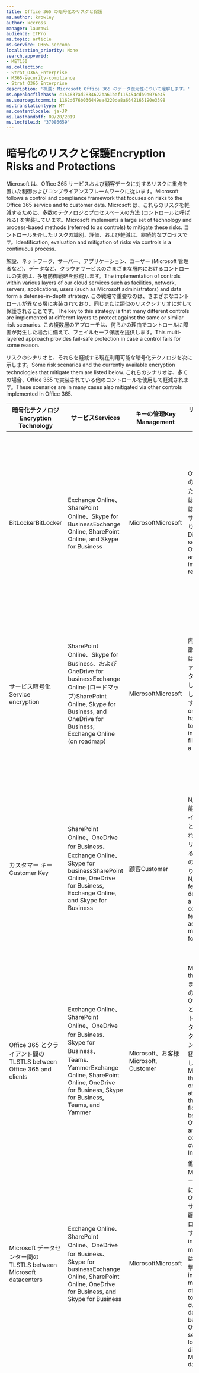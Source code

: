 ```yaml
---
title: Office 365 の暗号化のリスクと保護
ms.author: krowley
author: kccross
manager: laurawi
audience: ITPro
ms.topic: article
ms.service: O365-seccomp
localization_priority: None
search.appverid:
- MET150
ms.collection:
- Strat_O365_Enterprise
- M365-security-compliance
- Strat_O365_Enterprise
description: '概要: Microsoft Office 365 のデータ復元性について理解します。'
ms.openlocfilehash: c154637ad2834622ba61baf115454cdb9a076e45
ms.sourcegitcommit: 1162d676b036449ea4220de8a6642165190e3398
ms.translationtype: MT
ms.contentlocale: ja-JP
ms.lasthandoff: 09/20/2019
ms.locfileid: "37086659"
---
```

# <a name="encryption-risks-and-protections"></a><span data-ttu-id="88bb0-103">暗号化のリスクと保護</span><span class="sxs-lookup"><span data-stu-id="88bb0-103">Encryption Risks and Protections</span></span>

<span data-ttu-id="88bb0-104">Microsoft は、Office 365 サービスおよび顧客データに対するリスクに重点を置いた制御およびコンプライアンスフレームワークに従います。</span><span class="sxs-lookup"><span data-stu-id="88bb0-104">Microsoft follows a control and compliance framework that focuses on risks to the Office 365 service and to customer data.</span></span> <span data-ttu-id="88bb0-105">Microsoft は、これらのリスクを軽減するために、多数のテクノロジとプロセスベースの方法 (コントロールと呼ばれる) を実装しています。</span><span class="sxs-lookup"><span data-stu-id="88bb0-105">Microsoft implements a large set of technology and process-based methods (referred to as controls) to mitigate these risks.</span></span> <span data-ttu-id="88bb0-106">コントロールを介したリスクの識別、評価、および軽減は、継続的なプロセスです。</span><span class="sxs-lookup"><span data-stu-id="88bb0-106">Identification, evaluation and mitigation of risks via controls is a continuous process.</span></span> 

<span data-ttu-id="88bb0-107">施設、ネットワーク、サーバー、アプリケーション、ユーザー (Microsoft 管理者など)、データなど、クラウドサービスのさまざまな層内におけるコントロールの実装は、多層防御戦略を形成します。</span><span class="sxs-lookup"><span data-stu-id="88bb0-107">The implementation of controls within various layers of our cloud services such as facilities, network, servers, applications, users (such as Microsoft administrators) and data form a defense-in-depth strategy.</span></span> <span data-ttu-id="88bb0-108">この戦略で重要なのは、さまざまなコントロールが異なる層に実装されており、同じまたは類似のリスクシナリオに対して保護されることです。</span><span class="sxs-lookup"><span data-stu-id="88bb0-108">The key to this strategy is that many different controls are implemented at different layers to protect against the same or similar risk scenarios.</span></span> <span data-ttu-id="88bb0-109">この複数層のアプローチは、何らかの理由でコントロールに障害が発生した場合に備えて、フェイルセーフ保護を提供します。</span><span class="sxs-lookup"><span data-stu-id="88bb0-109">This multi-layered approach provides fail-safe protection in case a control fails for some reason.</span></span>

<span data-ttu-id="88bb0-110">リスクのシナリオと、それらを軽減する現在利用可能な暗号化テクノロジを次に示します。</span><span class="sxs-lookup"><span data-stu-id="88bb0-110">Some risk scenarios and the currently available encryption technologies that mitigate them are listed below.</span></span> <span data-ttu-id="88bb0-111">これらのシナリオは、多くの場合、Office 365 で実装されている他のコントロールを使用して軽減されます。</span><span class="sxs-lookup"><span data-stu-id="88bb0-111">These scenarios are in many cases also mitigated via other controls implemented in Office 365.</span></span>

| <span data-ttu-id="88bb0-112">暗号化テクノロジ</span><span class="sxs-lookup"><span data-stu-id="88bb0-112">Encryption Technology</span></span> | <span data-ttu-id="88bb0-113">サービス</span><span class="sxs-lookup"><span data-stu-id="88bb0-113">Services</span></span> | <span data-ttu-id="88bb0-114">キーの管理</span><span class="sxs-lookup"><span data-stu-id="88bb0-114">Key Management</span></span> | <span data-ttu-id="88bb0-115">リスクシナリオ</span><span class="sxs-lookup"><span data-stu-id="88bb0-115">Risk Scenario</span></span> | <span data-ttu-id="88bb0-116">値</span><span class="sxs-lookup"><span data-stu-id="88bb0-116">Value</span></span> |
|----------------------------------------------------------------------------------|--------------------------------------------------------------------------------------------------|---------------------|------------------------------------------------------------------------------------------------------------------------------------------|---------------------------------------------------------------------------------------------------------------------------------------------------------------------------------------------------------------------------------------------------------------------------------------------------------------------------------------------------------------------------------------------------------------------------------|
| <span data-ttu-id="88bb0-117">BitLocker</span><span class="sxs-lookup"><span data-stu-id="88bb0-117">BitLocker</span></span> | <span data-ttu-id="88bb0-118">Exchange Online、SharePoint Online、Skype for Business</span><span class="sxs-lookup"><span data-stu-id="88bb0-118">Exchange Online, SharePoint Online, and Skype for Business</span></span> | <span data-ttu-id="88bb0-119">Microsoft</span><span class="sxs-lookup"><span data-stu-id="88bb0-119">Microsoft</span></span> | <span data-ttu-id="88bb0-120">Office 365 のディスクまたはサーバーは、盗難または不適切なリサイクルがあります。</span><span class="sxs-lookup"><span data-stu-id="88bb0-120">Disks or servers in Office 365 are stolen or improperly recycled.</span></span> | <span data-ttu-id="88bb0-121">BitLocker は、盗難または不適切にリサイクルされたハードウェア (サーバー/ディスク) によるデータの損失を防止するための緊急時のアプローチを提供します。</span><span class="sxs-lookup"><span data-stu-id="88bb0-121">BitLocker provides a fail-safe approach to protect against loss of data due to stolen or improperly recycled hardware (server/disk).</span></span> |
| <span data-ttu-id="88bb0-122">サービス暗号化</span><span class="sxs-lookup"><span data-stu-id="88bb0-122">Service encryption</span></span> | <span data-ttu-id="88bb0-123">SharePoint Online、Skype for Business、および OneDrive for businessExchange Online (ロードマップ)</span><span class="sxs-lookup"><span data-stu-id="88bb0-123">SharePoint Online, Skype for Business, and OneDrive for Business; Exchange Online (on roadmap)</span></span> | <span data-ttu-id="88bb0-124">Microsoft</span><span class="sxs-lookup"><span data-stu-id="88bb0-124">Microsoft</span></span> | <span data-ttu-id="88bb0-125">内部または外部のハッカーは、個々のファイル/データに blob としてアクセスしようとします。</span><span class="sxs-lookup"><span data-stu-id="88bb0-125">Internal or external hacker tries to access individual files/data as a blob.</span></span> | <span data-ttu-id="88bb0-126">暗号化されたデータをキーにアクセスせずに復号化することはできません。</span><span class="sxs-lookup"><span data-stu-id="88bb0-126">The encrypted data cannot be decrypted without access to keys.</span></span> <span data-ttu-id="88bb0-127">ハッカーがデータにアクセスするリスクを軽減するのに役に立ちます。</span><span class="sxs-lookup"><span data-stu-id="88bb0-127">Helps to mitigate risk of a hacker accessing data.</span></span> |
| <span data-ttu-id="88bb0-128">カスタマー キー</span><span class="sxs-lookup"><span data-stu-id="88bb0-128">Customer Key</span></span> | <span data-ttu-id="88bb0-129">SharePoint Online、OneDrive for Business、Exchange Online、Skype for business</span><span class="sxs-lookup"><span data-stu-id="88bb0-129">SharePoint Online, OneDrive for Business, Exchange Online, and Skype for Business</span></span> | <span data-ttu-id="88bb0-130">顧客</span><span class="sxs-lookup"><span data-stu-id="88bb0-130">Customer</span></span> | <span data-ttu-id="88bb0-131">N/A (この機能はコンプライアンス機能として設計されています。リスクに対する対策としてのものではありません)。</span><span class="sxs-lookup"><span data-stu-id="88bb0-131">N/A (This feature is designed as a compliance feature; not as a mitigation for any risk.)</span></span> | <span data-ttu-id="88bb0-132">お客様が内部の規制と法令遵守の義務を満たし、Office 365 サービスを終了して Microsoft のデータへのアクセスを取り消すことができるように支援します。</span><span class="sxs-lookup"><span data-stu-id="88bb0-132">Helps customers meet internal regulation and compliance obligations, and the ability to leave the Office 365 service and revoke Microsoft’s access to data</span></span> |
| <span data-ttu-id="88bb0-133">Office 365 とクライアント間の TLS</span><span class="sxs-lookup"><span data-stu-id="88bb0-133">TLS between Office 365 and clients</span></span> | <span data-ttu-id="88bb0-134">Exchange Online、SharePoint Online、OneDrive for Business、Skype for Business、Teams、Yammer</span><span class="sxs-lookup"><span data-stu-id="88bb0-134">Exchange Online, SharePoint Online, OneDrive for Business, Skype for Business, Teams, and Yammer</span></span> | <span data-ttu-id="88bb0-135">Microsoft、お客様</span><span class="sxs-lookup"><span data-stu-id="88bb0-135">Microsoft, Customer</span></span> | <span data-ttu-id="88bb0-136">Man-in-the-middle またはその他の攻撃。 Office 365 とクライアントコンピューター間のデータフローをインターネット経由でタップします。</span><span class="sxs-lookup"><span data-stu-id="88bb0-136">Man-in-the-middle or other attack to tap the data flow between Office 365 and client computers over Internet.</span></span> | <span data-ttu-id="88bb0-137">この実装により、Microsoft とお客様の両方に価値が提供され、Office 365 とクライアント間でのデータの整合性が保証されます。</span><span class="sxs-lookup"><span data-stu-id="88bb0-137">This implementation provides value to both Microsoft and customers and assures data integrity as it flows between Office 365 and the client.</span></span> |
| <span data-ttu-id="88bb0-138">Microsoft データセンター間の TLS</span><span class="sxs-lookup"><span data-stu-id="88bb0-138">TLS between Microsoft datacenters</span></span> | <span data-ttu-id="88bb0-139">Exchange Online、SharePoint Online、OneDrive for Business、Skype for business</span><span class="sxs-lookup"><span data-stu-id="88bb0-139">Exchange Online, SharePoint Online, OneDrive for Business, and Skype for Business</span></span> | <span data-ttu-id="88bb0-140">Microsoft</span><span class="sxs-lookup"><span data-stu-id="88bb0-140">Microsoft</span></span> | <span data-ttu-id="88bb0-141">他の Microsoft データセンターにある Office 365 サーバー間で顧客データフローをタップする man-in-the-middle またはその他の攻撃。</span><span class="sxs-lookup"><span data-stu-id="88bb0-141">Man-in-the-middle or other attack to tap the customer data flow between Office 365 servers located in different Microsoft datacenters.</span></span> | <span data-ttu-id="88bb0-142">この実装は、Microsoft データセンター間の攻撃からデータを保護するもう1つの方法です。</span><span class="sxs-lookup"><span data-stu-id="88bb0-142">This implementation is another method to protect data against attacks between Microsoft datacenters.</span></span> |
| <span data-ttu-id="88bb0-143">Azure Rights Management (Office 365 または Azure Information Protection に含まれています)</span><span class="sxs-lookup"><span data-stu-id="88bb0-143">Azure Rights Management (included in Office 365 or Azure Information Protection)</span></span> | <span data-ttu-id="88bb0-144">Exchange Online、SharePoint Online、OneDrive for Business</span><span class="sxs-lookup"><span data-stu-id="88bb0-144">Exchange Online, SharePoint Online, and OneDrive for Business</span></span> | <span data-ttu-id="88bb0-145">顧客</span><span class="sxs-lookup"><span data-stu-id="88bb0-145">Customer</span></span> | <span data-ttu-id="88bb0-146">データは、データへのアクセス権を持たないユーザーの手に入ります。</span><span class="sxs-lookup"><span data-stu-id="88bb0-146">Data falls into the hands of a person who should not have access to the data.</span></span> | <span data-ttu-id="88bb0-147">Azure Information Protection では、Azure RMS を使用して、複数のデバイス間でのファイルと電子メールのセキュリティ保護に役立つ暗号化、id、および承認ポリシーを使用して、顧客に価値を提供します。</span><span class="sxs-lookup"><span data-stu-id="88bb0-147">Azure Information Protection uses Azure RMS which provides value to customers by using encryption, identity, and authorization policies to help secure files and email across multiple devices.</span></span> <span data-ttu-id="88bb0-148">Azure RMS は、特定の条件に一致する Office 365 からのすべての電子メールを、別の受信者に送信する前に自動的に暗号化することができるお客様に価値を提供します。</span><span class="sxs-lookup"><span data-stu-id="88bb0-148">Azure RMS provides value to customers where all emails originating from Office 365 that match certain criteria (i.e., all emails to a certain address) can be automatically encrypted before they get sent to another recipient.</span></span> |
| <span data-ttu-id="88bb0-149">S/MIME</span><span class="sxs-lookup"><span data-stu-id="88bb0-149">S/MIME</span></span> | <span data-ttu-id="88bb0-150">Exchange Online</span><span class="sxs-lookup"><span data-stu-id="88bb0-150">Exchange Online</span></span> | <span data-ttu-id="88bb0-151">顧客</span><span class="sxs-lookup"><span data-stu-id="88bb0-151">Customer</span></span> | <span data-ttu-id="88bb0-152">電子メールは、目的の受信者ではない人物の手に入ります。</span><span class="sxs-lookup"><span data-stu-id="88bb0-152">Email falls into the hands of a person who is not the intended recipient.</span></span> | <span data-ttu-id="88bb0-153">S/MIME では、S/MIME で暗号化された電子メールが電子メールの直接の受信者によって復号化されることを保証することで、お客様に価値が提供されます。</span><span class="sxs-lookup"><span data-stu-id="88bb0-153">S/MIME provides value to customers by assuring that email encrypted with S/MIME can only be decrypted by the direct recipient of the email.</span></span> |
| <span data-ttu-id="88bb0-154">はい</span><span class="sxs-lookup"><span data-stu-id="88bb0-154">Office 365 Message Encryption</span></span> | <span data-ttu-id="88bb0-155">Exchange Online、SharePoint Online</span><span class="sxs-lookup"><span data-stu-id="88bb0-155">Exchange Online, SharePoint Online</span></span> | <span data-ttu-id="88bb0-156">顧客</span><span class="sxs-lookup"><span data-stu-id="88bb0-156">Customer</span></span> | <span data-ttu-id="88bb0-157">保護された添付ファイルを含む電子メールは、電子メールの意図した受信者ではない Office 365 内部または外部のどちらかのユーザーの手に入ります。</span><span class="sxs-lookup"><span data-stu-id="88bb0-157">Email, including protected attachments, falls in hands of a person either within or outside Office 365 who is not the intended recipient of the email.</span></span> | <span data-ttu-id="88bb0-158">OME は、特定の条件に一致する (すべての電子メールが特定のアドレス宛てにある) Office 365 からのすべての電子メールが自動的に暗号化され、他の内部または外部の受信者に送信されるようになるお客様に価値を提供します。</span><span class="sxs-lookup"><span data-stu-id="88bb0-158">OME provides value to customers where all emails originating from Office 365 that match certain criteria (i.e., all emails to a certain address) are automatically encrypted before they get sent to another internal or an external recipient.</span></span> |
| <span data-ttu-id="88bb0-159">パートナー組織との SMTP TLS</span><span class="sxs-lookup"><span data-stu-id="88bb0-159">SMTP TLS with partner organization</span></span> | <span data-ttu-id="88bb0-160">Exchange Online</span><span class="sxs-lookup"><span data-stu-id="88bb0-160">Exchange Online</span></span> | <span data-ttu-id="88bb0-161">顧客</span><span class="sxs-lookup"><span data-stu-id="88bb0-161">Customer</span></span> | <span data-ttu-id="88bb0-162">メールは、Office 365 テナントから別のパートナー組織への移行中に、man-in-the-middle またはその他の攻撃によって傍受されます。</span><span class="sxs-lookup"><span data-stu-id="88bb0-162">Email is intercepted via a man-in-the-middle or other attack while in transit from an Office 365 tenant to another partner organization.</span></span> | <span data-ttu-id="88bb0-163">このシナリオでは、お客様に、Office 365 テナントとパートナーの電子メール組織間で暗号化された SMTP チャネル内のすべての電子メールを送受信できるような値を提供します。</span><span class="sxs-lookup"><span data-stu-id="88bb0-163">This scenario provides value to the customer such that they can send/receive all emails between their Office 365 tenant and their partner’s email organization inside an encrypted SMTP channel.</span></span> |

## <a name="encryption-technologies-available-in-office-365-multi-tenant-environments"></a><span data-ttu-id="88bb0-164">Office 365 マルチテナント環境で使用可能な暗号化テクノロジ</span><span class="sxs-lookup"><span data-stu-id="88bb0-164">Encryption technologies available in Office 365 multi-tenant environments</span></span>

| <span data-ttu-id="88bb0-165">暗号化テクノロジ</span><span class="sxs-lookup"><span data-stu-id="88bb0-165">Encryption Technology</span></span> | <span data-ttu-id="88bb0-166">で実装されている</span><span class="sxs-lookup"><span data-stu-id="88bb0-166">Implemented by</span></span> | <span data-ttu-id="88bb0-167">キー交換のアルゴリズムと強さ</span><span class="sxs-lookup"><span data-stu-id="88bb0-167">Key Exchange Algorithm and Strength</span></span> | <span data-ttu-id="88bb0-168">キー管理 \*</span><span class="sxs-lookup"><span data-stu-id="88bb0-168">Key Management\*</span></span> | <span data-ttu-id="88bb0-169">FIPS 140-2 の検証</span><span class="sxs-lookup"><span data-stu-id="88bb0-169">FIPS 140-2 Validated</span></span> |
|----------------------------------------------------------------------------------|-------------------------|------------------------------------------------------------------------------------------------------------------------------------------------------------------------------------|--------------------------------------------------------------------------------------------------------------------------------------------------------------------------------------------------------------------------------------------------------------------------------------------------------------------------------------------------------------------------------------------------------------------------------------------------------------------------------------------------------------------------------------------------------------------------------------------------------------------------------------------------------------------------------------------------------------------------------------------------------------------------------------------------------------------------------------------------------------------------------------------------------------|-----------------------------------------------------------------------|
| <span data-ttu-id="88bb0-170">BitLocker</span><span class="sxs-lookup"><span data-stu-id="88bb0-170">BitLocker</span></span> | <span data-ttu-id="88bb0-171">Exchange Online</span><span class="sxs-lookup"><span data-stu-id="88bb0-171">Exchange Online</span></span> | <span data-ttu-id="88bb0-172">AES 128 ビット +</span><span class="sxs-lookup"><span data-stu-id="88bb0-172">AES 128-bit+</span></span> | <span data-ttu-id="88bb0-173">AES 外部キーは、シークレットセーフと Exchange サーバーのレジストリに格納されます。</span><span class="sxs-lookup"><span data-stu-id="88bb0-173">AES external key is stored in a Secret Safe and in the registry of the Exchange server.</span></span> <span data-ttu-id="88bb0-174">シークレットセーフは、高度な昇格とアクセス許可を必要とするセキュリティで保護されたリポジトリです。</span><span class="sxs-lookup"><span data-stu-id="88bb0-174">The Secret Safe is a secured repository that requires high-level elevation and approvals to access.</span></span> <span data-ttu-id="88bb0-175">アクセス許可の要求と承認は、ロックボックスと呼ばれる内部ツールを使用してのみ行うことができます。</span><span class="sxs-lookup"><span data-stu-id="88bb0-175">Access can be requested and approved only by using an internal tool called Lockbox.</span></span> <span data-ttu-id="88bb0-176">AES 外部キーは、サーバーのトラステッドプラットフォームモジュールにも保存されます。</span><span class="sxs-lookup"><span data-stu-id="88bb0-176">The AES external key is also stored in the Trusted Platform Module in the server.</span></span> <span data-ttu-id="88bb0-177">48桁の数値パスワードは Active Directory に格納され、ロックボックスによって保護されます。</span><span class="sxs-lookup"><span data-stu-id="88bb0-177">A 48-digit numerical password is stored in Active Directory and protected by Lockbox.</span></span> | <span data-ttu-id="88bb0-178">はい。 AES 256 ビットを使用するサーバーの場合は、\* \*</span><span class="sxs-lookup"><span data-stu-id="88bb0-178">Yes, for servers that use AES 256-bit\*\*</span></span> |
|  | <span data-ttu-id="88bb0-179">SharePoint Online</span><span class="sxs-lookup"><span data-stu-id="88bb0-179">SharePoint Online</span></span> | <span data-ttu-id="88bb0-180">AES 256 ビット</span><span class="sxs-lookup"><span data-stu-id="88bb0-180">AES 256-bit</span></span> | <span data-ttu-id="88bb0-181">AES 外部キーは、シークレットセーフに格納されます。</span><span class="sxs-lookup"><span data-stu-id="88bb0-181">AES external key is stored in a Secret Safe.</span></span> <span data-ttu-id="88bb0-182">シークレットセーフは、高度な昇格とアクセス許可を必要とするセキュリティで保護されたリポジトリです。</span><span class="sxs-lookup"><span data-stu-id="88bb0-182">The Secret Safe is a secured repository that requires high-level elevation and approvals to access.</span></span> <span data-ttu-id="88bb0-183">アクセス許可の要求と承認は、ロックボックスと呼ばれる内部ツールを使用してのみ行うことができます。</span><span class="sxs-lookup"><span data-stu-id="88bb0-183">Access can be requested and approved only by using an internal tool called Lockbox.</span></span> <span data-ttu-id="88bb0-184">AES 外部キーは、サーバーのトラステッドプラットフォームモジュールにも保存されます。</span><span class="sxs-lookup"><span data-stu-id="88bb0-184">The AES external key is also stored in the Trusted Platform Module in the server.</span></span> <span data-ttu-id="88bb0-185">48桁の数値パスワードは Active Directory に格納され、ロックボックスによって保護されます。</span><span class="sxs-lookup"><span data-stu-id="88bb0-185">A 48-digit numerical password is stored in Active Directory and protected by Lockbox.</span></span> | <span data-ttu-id="88bb0-186">はい</span><span class="sxs-lookup"><span data-stu-id="88bb0-186">Yes</span></span> |
|  | <span data-ttu-id="88bb0-187">Skype for Business</span><span class="sxs-lookup"><span data-stu-id="88bb0-187">Skype for Business</span></span> | <span data-ttu-id="88bb0-188">AES 256 ビット</span><span class="sxs-lookup"><span data-stu-id="88bb0-188">AES 256-bit</span></span> | <span data-ttu-id="88bb0-189">AES 外部キーは、シークレットセーフに格納されます。</span><span class="sxs-lookup"><span data-stu-id="88bb0-189">AES external key is stored in a Secret Safe.</span></span> <span data-ttu-id="88bb0-190">シークレットセーフは、高度な昇格とアクセス許可を必要とするセキュリティで保護されたリポジトリです。</span><span class="sxs-lookup"><span data-stu-id="88bb0-190">The Secret Safe is a secured repository that requires high-level elevation and approvals to access.</span></span> <span data-ttu-id="88bb0-191">アクセス許可の要求と承認は、ロックボックスと呼ばれる内部ツールを使用してのみ行うことができます。</span><span class="sxs-lookup"><span data-stu-id="88bb0-191">Access can be requested and approved only by using an internal tool called Lockbox.</span></span> <span data-ttu-id="88bb0-192">AES 外部キーは、サーバーのトラステッドプラットフォームモジュールにも保存されます。</span><span class="sxs-lookup"><span data-stu-id="88bb0-192">The AES external key is also stored in the Trusted Platform Module in the server.</span></span> <span data-ttu-id="88bb0-193">48桁の数値パスワードは Active Directory に格納され、ロックボックスによって保護されます。</span><span class="sxs-lookup"><span data-stu-id="88bb0-193">A 48-digit numerical password is stored in Active Directory and protected by Lockbox.</span></span> | <span data-ttu-id="88bb0-194">はい</span><span class="sxs-lookup"><span data-stu-id="88bb0-194">Yes</span></span> |
| <span data-ttu-id="88bb0-195">サービス暗号化</span><span class="sxs-lookup"><span data-stu-id="88bb0-195">Service Encryption</span></span> | <span data-ttu-id="88bb0-196">SharePoint Online</span><span class="sxs-lookup"><span data-stu-id="88bb0-196">SharePoint Online</span></span> | <span data-ttu-id="88bb0-197">AES 256 ビット</span><span class="sxs-lookup"><span data-stu-id="88bb0-197">AES 256-bit</span></span> | <span data-ttu-id="88bb0-198">Blob の暗号化に使用されるキーは、SharePoint Online コンテンツデータベースに格納されます。</span><span class="sxs-lookup"><span data-stu-id="88bb0-198">The keys used to encrypt the blobs are stored in the SharePoint Online Content Database.</span></span> <span data-ttu-id="88bb0-199">SharePoint Online のコンテンツデータベースは、データベースのアクセス制御と、保存時の暗号化によって保護されています。</span><span class="sxs-lookup"><span data-stu-id="88bb0-199">The SharePoint Online Content Databases is protected by database access controls and encryption at rest.</span></span> <span data-ttu-id="88bb0-200">暗号化は TDE in Azure SQL Database を使用して実行されます。</span><span class="sxs-lookup"><span data-stu-id="88bb0-200">Encryption is performed using TDE in Azure SQL Database.</span></span> <span data-ttu-id="88bb0-201">これらの機密情報は、テナントレベルではなく、SharePoint Online のサービスレベルで行われます。</span><span class="sxs-lookup"><span data-stu-id="88bb0-201">These secrets are at the service level for SharePoint Online, not at the tenant level.</span></span> <span data-ttu-id="88bb0-202">これらの機密情報 (マスターキーと呼ばれることもあります) は、キーストアと呼ばれる別の安全なリポジトリに格納されます。</span><span class="sxs-lookup"><span data-stu-id="88bb0-202">These secrets (sometimes referred to as the master keys) are stored in a separate secure repository called the Key Store.</span></span> <span data-ttu-id="88bb0-203">TDE は、アクティブデータベースとデータベースのバックアップとトランザクションログの両方に対して、セキュリティで保護を提供します。</span><span class="sxs-lookup"><span data-stu-id="88bb0-203">TDE provides security at rest for both the active database and the database backups and transaction logs.</span></span> <span data-ttu-id="88bb0-204">顧客がオプションのキーを指定すると、顧客キーが Azure Key Vault に格納され、サービスはキーを使用してテナントキーを暗号化します。これは、サイトキーを暗号化するために使用されます。これは、ファイルレベルのキーを暗号化するために使用されます。</span><span class="sxs-lookup"><span data-stu-id="88bb0-204">When customers provide the optional key, the customer key is stored in Azure Key Vault, and the service uses the key to encrypt a tenant key, which is used to encrypt a site key, which is then used to encrypt the file level keys.</span></span> <span data-ttu-id="88bb0-205">基本的に、顧客がキーを提供すると、新しいキー階層が導入されます。</span><span class="sxs-lookup"><span data-stu-id="88bb0-205">Essentially, a new key hierarchy is introduced when the customer provides a key.</span></span> | <span data-ttu-id="88bb0-206">はい</span><span class="sxs-lookup"><span data-stu-id="88bb0-206">Yes</span></span> |
|  | <span data-ttu-id="88bb0-207">Skype for Business</span><span class="sxs-lookup"><span data-stu-id="88bb0-207">Skype for Business</span></span> | <span data-ttu-id="88bb0-208">AES 256 ビット</span><span class="sxs-lookup"><span data-stu-id="88bb0-208">AES 256-bit</span></span> | <span data-ttu-id="88bb0-209">各データは、ランダムに生成された異なる256ビットキーを使用して暗号化されます。</span><span class="sxs-lookup"><span data-stu-id="88bb0-209">Each piece of data is encrypted using a different randomly generated 256-bit key.</span></span> <span data-ttu-id="88bb0-210">暗号化キーは、対応するメタデータ XML ファイルに格納されます。これは、会議マスターキーごとにも暗号化されています。</span><span class="sxs-lookup"><span data-stu-id="88bb0-210">The encryption key is stored in a corresponding metadata XML file which is also encrypted by a per-conference master key.</span></span> <span data-ttu-id="88bb0-211">マスターキーも、電話会議ごとに1回ランダムに生成されます。</span><span class="sxs-lookup"><span data-stu-id="88bb0-211">The master key is also randomly generated once per conference.</span></span> | <span data-ttu-id="88bb0-212">はい</span><span class="sxs-lookup"><span data-stu-id="88bb0-212">Yes</span></span> |
|  | <span data-ttu-id="88bb0-213">Exchange Online</span><span class="sxs-lookup"><span data-stu-id="88bb0-213">Exchange Online</span></span> | <span data-ttu-id="88bb0-214">AES 256 ビット</span><span class="sxs-lookup"><span data-stu-id="88bb0-214">AES 256-bit</span></span> | <span data-ttu-id="88bb0-215">各メールボックスは、Microsoft によって制御される暗号化キー (ロードマップ) または顧客 (顧客キーが使用されている場合) を使用するデータ暗号化ポリシーを使用して暗号化されます。</span><span class="sxs-lookup"><span data-stu-id="88bb0-215">Each mailbox is encrypted using a data encryption policy that uses encryption keys controlled by Microsoft (on roadmap) or by the customer (when Customer Key is used).</span></span> | <span data-ttu-id="88bb0-216">はい</span><span class="sxs-lookup"><span data-stu-id="88bb0-216">Yes</span></span> |
| <span data-ttu-id="88bb0-217">Office 365 とクライアント/パートナー間の TLS</span><span class="sxs-lookup"><span data-stu-id="88bb0-217">TLS between Office 365 and clients/partners</span></span> | <span data-ttu-id="88bb0-218">Exchange Online</span><span class="sxs-lookup"><span data-stu-id="88bb0-218">Exchange Online</span></span> | [<span data-ttu-id="88bb0-219">複数の暗号スイートをサポートする便宜的な方法</span><span class="sxs-lookup"><span data-stu-id="88bb0-219">Opportunistic TLS supporting multiple cipher suites</span></span>](https://technet.microsoft.com/en-us/library/mt163898.aspx) | <span data-ttu-id="88bb0-220">Exchange Online 用の TLS 証明書 (outlook.office.com) は、ボルチモア CyberTrust Root によって発行される2048ビットの SHA256RSA 証明書です。</span><span class="sxs-lookup"><span data-stu-id="88bb0-220">The TLS certificate for Exchange Online (outlook.office.com) is a 2048-bit SHA256RSA certificate issued by Baltimore CyberTrust Root.</span></span> <br> <br> <span data-ttu-id="88bb0-221">Exchange Online の TLS ルート証明書は、ボルチモア CyberTrust Root によって発行される2048ビットの SHA1RSA 証明書です。</span><span class="sxs-lookup"><span data-stu-id="88bb0-221">The TLS root certificate for Exchange Online is a 2048-bit SHA1RSA certificate issued by Baltimore CyberTrust Root.</span></span> | <span data-ttu-id="88bb0-222">はい、TLS 1.2 を256ビットの暗号強度で使用します。</span><span class="sxs-lookup"><span data-stu-id="88bb0-222">Yes, when TLS 1.2 with 256-bit cipher strength is used</span></span> |
|  | <span data-ttu-id="88bb0-223">SharePoint Online</span><span class="sxs-lookup"><span data-stu-id="88bb0-223">SharePoint Online</span></span> | <span data-ttu-id="88bb0-224">AES 256 を使用した TLS 1.2</span><span class="sxs-lookup"><span data-stu-id="88bb0-224">TLS 1.2 with AES 256</span></span> <br> <br> [<span data-ttu-id="88bb0-225">OneDrive for Business および SharePoint Online におけるデータ暗号化</span><span class="sxs-lookup"><span data-stu-id="88bb0-225">Data Encryption in OneDrive for Business and SharePoint Online</span></span>](https://technet.microsoft.com/en-us/library/dn905447.aspx) | <span data-ttu-id="88bb0-226">SharePoint Online の TLS 証明書 (\* sharepoint.com) は、ボルチモア CyberTrust Root によって発行される2048ビットの SHA256RSA 証明書です。</span><span class="sxs-lookup"><span data-stu-id="88bb0-226">The TLS certificate for SharePoint Online (\*.sharepoint.com) is a 2048-bit SHA256RSA certificate issued by Baltimore CyberTrust Root.</span></span> <br> <br> <span data-ttu-id="88bb0-227">SharePoint Online の TLS ルート証明書は、ボルチモア CyberTrust Root によって発行される2048ビットの SHA1RSA 証明書です。</span><span class="sxs-lookup"><span data-stu-id="88bb0-227">The TLS root certificate for SharePoint Online is a 2048-bit SHA1RSA certificate issued by Baltimore CyberTrust Root.</span></span> | <span data-ttu-id="88bb0-228">はい</span><span class="sxs-lookup"><span data-stu-id="88bb0-228">Yes</span></span> |
|  | <span data-ttu-id="88bb0-229">Skype for Business</span><span class="sxs-lookup"><span data-stu-id="88bb0-229">Skype for Business</span></span> | [<span data-ttu-id="88bb0-230">SIP 通信および PSOM データ共有セッションの TLS</span><span class="sxs-lookup"><span data-stu-id="88bb0-230">TLS for SIP communications and PSOM data sharing sessions</span></span>](https://support.office.com/article/Set-up-your-network-for-Skype-for-Business-Online-d21f89b0-3afc-432e-b735-036b2432fdbf) | <span data-ttu-id="88bb0-231">Skype for Business の TLS 証明書 (\* lync.com) は、ボルチモア CyberTrust Root によって発行される2048ビットの SHA256RSA 証明書です。</span><span class="sxs-lookup"><span data-stu-id="88bb0-231">The TLS certificate for Skype for Business (\*.lync.com) is a 2048-bit SHA256RSA certificate issued by Baltimore CyberTrust Root.</span></span> <br> <br> <span data-ttu-id="88bb0-232">Skype for Business の TLS ルート証明書は、ボルチモア CyberTrust Root によって発行される2048ビットの SHA256RSA 証明書です。</span><span class="sxs-lookup"><span data-stu-id="88bb0-232">The TLS root certificate for Skype for Business is a 2048-bit SHA256RSA certificate issued by Baltimore CyberTrust Root.</span></span> | <span data-ttu-id="88bb0-233">はい</span><span class="sxs-lookup"><span data-stu-id="88bb0-233">Yes</span></span> |
|  | <span data-ttu-id="88bb0-234">Microsoft Teams</span><span class="sxs-lookup"><span data-stu-id="88bb0-234">Microsoft Teams</span></span> | <span data-ttu-id="88bb0-235">AES 256 を使用した TLS 1.2</span><span class="sxs-lookup"><span data-stu-id="88bb0-235">TLS 1.2 with AES 256</span></span> <br> <br> [<span data-ttu-id="88bb0-236">Microsoft Teams についてよく寄せられる質問-管理者向けヘルプ</span><span class="sxs-lookup"><span data-stu-id="88bb0-236">Frequently asked questions about Microsoft Teams – Admin Help</span></span>](https://docs.microsoft.com/MicrosoftTeams/teams-overview) | <span data-ttu-id="88bb0-237">Microsoft Teams 用の TLS 証明書 (teams.microsoft.com, edge.skype.com) は、ボルチモア CyberTrust Root によって発行される2048ビットの SHA256RSA 証明書です。</span><span class="sxs-lookup"><span data-stu-id="88bb0-237">The TLS certificate for Microsoft Teams (teams.microsoft.com, edge.skype.com) is a 2048-bit SHA256RSA certificate issued by Baltimore CyberTrust Root.</span></span> <br> <br> <span data-ttu-id="88bb0-238">Microsoft Teams の TLS ルート証明書は、ボルチモア CyberTrust Root によって発行される2048ビットの SHA256RSA 証明書です。</span><span class="sxs-lookup"><span data-stu-id="88bb0-238">The TLS root certificate for Microsoft Teams is a 2048-bit SHA256RSA certificate issued by Baltimore CyberTrust Root.</span></span> | <span data-ttu-id="88bb0-239">はい</span><span class="sxs-lookup"><span data-stu-id="88bb0-239">Yes</span></span> |
| <span data-ttu-id="88bb0-240">Microsoft データセンター間の TLS</span><span class="sxs-lookup"><span data-stu-id="88bb0-240">TLS between Microsoft datacenters</span></span> | <span data-ttu-id="88bb0-241">すべての Office 365 サービス</span><span class="sxs-lookup"><span data-stu-id="88bb0-241">All Office 365 services</span></span> | <span data-ttu-id="88bb0-242">AES 256 を使用した TLS 1.2</span><span class="sxs-lookup"><span data-stu-id="88bb0-242">TLS 1.2 with AES 256</span></span> <br> <br> <span data-ttu-id="88bb0-243">セキュリティで保護されたリアルタイム転送プロトコル (SRTP)</span><span class="sxs-lookup"><span data-stu-id="88bb0-243">Secure Real-time Transport Protocol (SRTP)</span></span> | <span data-ttu-id="88bb0-244">Microsoft では、Microsoft データセンター間のサーバー間通信に、社内で管理および展開された証明機関を使用しています。</span><span class="sxs-lookup"><span data-stu-id="88bb0-244">Microsoft uses an internally managed and deployed certification authority for server-to-server communications between Microsoft datacenters.</span></span> | <span data-ttu-id="88bb0-245">はい</span><span class="sxs-lookup"><span data-stu-id="88bb0-245">Yes</span></span> |
| <span data-ttu-id="88bb0-246">Azure Rights Management (Office 365 または Azure Information Protection に含まれています)</span><span class="sxs-lookup"><span data-stu-id="88bb0-246">Azure Rights Management (included in Office 365 or Azure Information Protection)</span></span> | <span data-ttu-id="88bb0-247">Exchange Online</span><span class="sxs-lookup"><span data-stu-id="88bb0-247">Exchange Online</span></span> | <span data-ttu-id="88bb0-248">は、更新され拡張された RMS 暗号化実装である[暗号化モード 2](https://docs.microsoft.com/previous-versions/windows/it-pro/windows-server-2008-R2-and-2008/hh867439(v=ws.10))をサポートします。</span><span class="sxs-lookup"><span data-stu-id="88bb0-248">Supports [Cryptographic Mode 2](https://docs.microsoft.com/previous-versions/windows/it-pro/windows-server-2008-R2-and-2008/hh867439(v=ws.10)), an updated and enhanced RMS cryptographic implementation.</span></span> <span data-ttu-id="88bb0-249">このメソッドは、署名と暗号化に RSA 2048 をサポートし、署名におけるハッシュの SHA-1-256 をサポートします。</span><span class="sxs-lookup"><span data-stu-id="88bb0-249">It supports RSA 2048 for signature and encryption, and SHA-256 for hash in the signature.</span></span> | <span data-ttu-id="88bb0-250">[Microsoft によって管理](https://docs.microsoft.com/azure/information-protection/plan-implement-tenant-key)されます。</span><span class="sxs-lookup"><span data-stu-id="88bb0-250">[Managed by Microsoft](https://docs.microsoft.com/azure/information-protection/plan-implement-tenant-key).</span></span> | <span data-ttu-id="88bb0-251">はい</span><span class="sxs-lookup"><span data-stu-id="88bb0-251">Yes</span></span> |
|  | <span data-ttu-id="88bb0-252">SharePoint Online</span><span class="sxs-lookup"><span data-stu-id="88bb0-252">SharePoint Online</span></span> | <span data-ttu-id="88bb0-253">は、更新され拡張された RMS 暗号化実装である[暗号化モード 2](https://docs.microsoft.com/previous-versions/windows/it-pro/windows-server-2008-R2-and-2008/hh867439(v=ws.10))をサポートします。</span><span class="sxs-lookup"><span data-stu-id="88bb0-253">Supports [Cryptographic Mode 2](https://docs.microsoft.com/previous-versions/windows/it-pro/windows-server-2008-R2-and-2008/hh867439(v=ws.10)), an updated and enhanced RMS cryptographic implementation.</span></span> <span data-ttu-id="88bb0-254">このメソッドは、署名と暗号化に RSA 2048 をサポートし、署名には SHA-1-256 をサポートします。</span><span class="sxs-lookup"><span data-stu-id="88bb0-254">It supports RSA 2048 for signature and encryption, and SHA-256 for signature.</span></span> | <span data-ttu-id="88bb0-255">[Microsoft によって管理](https://docs.microsoft.com/azure/information-protection/plan-implement-tenant-key)されます。これは既定の設定です。や</span><span class="sxs-lookup"><span data-stu-id="88bb0-255">[Managed by Microsoft](https://docs.microsoft.com/azure/information-protection/plan-implement-tenant-key), which is the default setting; or</span></span> <br> <br> <span data-ttu-id="88bb0-256">お客様による管理。 Microsoft が管理するキーに代わるものです。</span><span class="sxs-lookup"><span data-stu-id="88bb0-256">Customer-managed, which is an alternative to Microsoft-managed keys.</span></span> <span data-ttu-id="88bb0-257">IT 管理された Azure サブスクリプションを所有している組織は、BYOK を使用して、その使用を無償でログに記録できます。</span><span class="sxs-lookup"><span data-stu-id="88bb0-257">Organization that have an IT-managed Azure subscription can use BYOK and log its usage at no extra charge.</span></span> <span data-ttu-id="88bb0-258">詳細については、「[独自のキーを実装する](https://docs.microsoft.com/azure/information-protection/plan-implement-tenant-key)」を参照してください。</span><span class="sxs-lookup"><span data-stu-id="88bb0-258">For more information, see [Implementing bring your own key](https://docs.microsoft.com/azure/information-protection/plan-implement-tenant-key).</span></span> <span data-ttu-id="88bb0-259">この構成では、Thales Hsm を使用してキーを保護します。</span><span class="sxs-lookup"><span data-stu-id="88bb0-259">In this configuration, Thales HSMs are used to protect your keys.</span></span> <span data-ttu-id="88bb0-260">詳細については、「 [Thales hsm And AZURE RMS](http://www.thales-esecurity.com/msrms/cloud)」を参照してください。</span><span class="sxs-lookup"><span data-stu-id="88bb0-260">For more information, see [Thales HSMs and Azure RMS](http://www.thales-esecurity.com/msrms/cloud).</span></span> | <span data-ttu-id="88bb0-261">はい</span><span class="sxs-lookup"><span data-stu-id="88bb0-261">Yes</span></span> |
| <span data-ttu-id="88bb0-262">S/MIME</span><span class="sxs-lookup"><span data-stu-id="88bb0-262">S/MIME</span></span> | <span data-ttu-id="88bb0-263">Exchange Online</span><span class="sxs-lookup"><span data-stu-id="88bb0-263">Exchange Online</span></span> | <span data-ttu-id="88bb0-264">暗号化メッセージ構文 Standard 1.5 (PKCS #7)</span><span class="sxs-lookup"><span data-stu-id="88bb0-264">Cryptographic Message Syntax Standard 1.5 (PKCS #7)</span></span> | <span data-ttu-id="88bb0-265">お客様が管理する公開キー基盤が展開されているかどうかによって決まります。</span><span class="sxs-lookup"><span data-stu-id="88bb0-265">Depends on the customer-managed public key infrastructure deployed.</span></span> <span data-ttu-id="88bb0-266">キーの管理は顧客によって実行され、Microsoft は署名と復号化に使用される秘密キーにアクセスできません。</span><span class="sxs-lookup"><span data-stu-id="88bb0-266">Key management is performed by the customer, and Microsoft never has access to the private keys used for signing and decryption.</span></span> | <span data-ttu-id="88bb0-267">○ (3DES または AES256 を使用して送信メッセージを暗号化するように構成されている場合)</span><span class="sxs-lookup"><span data-stu-id="88bb0-267">Yes, when configured to encrypt outgoing messages with 3DES or AES256</span></span> |
| <span data-ttu-id="88bb0-268">はい</span><span class="sxs-lookup"><span data-stu-id="88bb0-268">Office 365 Message Encryption</span></span> | <span data-ttu-id="88bb0-269">Exchange Online</span><span class="sxs-lookup"><span data-stu-id="88bb0-269">Exchange Online</span></span> | <span data-ttu-id="88bb0-270">Azure RMS と同じ ([暗号化モード 2](https://technet.microsoft.com/en-us/library/dn569290.aspx) -署名と暗号化用の RSA 2048、および署名用の SHA-256)</span><span class="sxs-lookup"><span data-stu-id="88bb0-270">Same as Azure RMS ([Cryptographic Mode 2](https://technet.microsoft.com/en-us/library/dn569290.aspx) - RSA 2048 for signature and encryption, and SHA-256 for signature)</span></span> | <span data-ttu-id="88bb0-271">Azure Information Protection を暗号化インフラストラクチャとして使用します。</span><span class="sxs-lookup"><span data-stu-id="88bb0-271">Uses Azure Information Protection as its encryption infrastructure.</span></span> <span data-ttu-id="88bb0-272">使用される暗号化方式は、メッセージの暗号化と復号化に使用する RMS キーを取得する場所によって異なります。</span><span class="sxs-lookup"><span data-stu-id="88bb0-272">The encryption method used depends on where you obtain the RMS keys used to encrypt and decrypt messages.</span></span> | <span data-ttu-id="88bb0-273">はい</span><span class="sxs-lookup"><span data-stu-id="88bb0-273">Yes</span></span> |
| <span data-ttu-id="88bb0-274">パートナー組織との SMTP TLS</span><span class="sxs-lookup"><span data-stu-id="88bb0-274">SMTP TLS with partner organization</span></span> | <span data-ttu-id="88bb0-275">Exchange Online</span><span class="sxs-lookup"><span data-stu-id="88bb0-275">Exchange Online</span></span> | <span data-ttu-id="88bb0-276">AES 256 を使用した TLS 1.2</span><span class="sxs-lookup"><span data-stu-id="88bb0-276">TLS 1.2 with AES 256</span></span> | <span data-ttu-id="88bb0-277">Exchange Online 用の TLS 証明書 (outlook.office.com) は、ボルチモア CyberTrust Root によって発行される2048ビットの SHA256RSA 証明書です。</span><span class="sxs-lookup"><span data-stu-id="88bb0-277">The TLS certificate for Exchange Online (outlook.office.com) is a 2048-bit SHA256RSA certificate issued by Baltimore CyberTrust Root.</span></span> <br> <br> <span data-ttu-id="88bb0-278">Exchange Online の TLS ルート証明書は、ボルチモア CyberTrust Root によって発行される2048ビットの SHA1RSA 証明書です。</span><span class="sxs-lookup"><span data-stu-id="88bb0-278">The TLS root certificate for Exchange Online is a 2048-bit SHA1RSA certificate issued by Baltimore CyberTrust Root.</span></span> | <span data-ttu-id="88bb0-279">はい、TLS 1.2 を256ビットの暗号強度で使用します。</span><span class="sxs-lookup"><span data-stu-id="88bb0-279">Yes, when TLS 1.2 with 256-bit cipher strength is used</span></span> |

<span data-ttu-id="88bb0-280">\**この表で参照されている TLS 証明書は、US データセンター用です。US 以外のデータセンターも2048ビットの SHA256RSA 証明書を使用します。*</span><span class="sxs-lookup"><span data-stu-id="88bb0-280">\**TLS certificates referenced in this table are for US datacenters; non-US datacenters also use 2048-bit SHA256RSA certificates.*</span></span>

<span data-ttu-id="88bb0-281">\*\**Exchange Online マルチテナント環境のほとんどのサーバーは、BitLocker の AES 256 ビット暗号化を使用して展開されています。AES 128 ビットを使用しているサーバーは、段階的に廃止されています。*</span><span class="sxs-lookup"><span data-stu-id="88bb0-281">\*\**Most servers in the Exchange Online multi-tenant environment have been deployed with AES 256-bit encryption for BitLocker. Servers using AES 128-bit are being phased out.*</span></span>

## <a name="encryption-technologies-available-in-government-cloud-community-environments"></a><span data-ttu-id="88bb0-282">Government cloud community 環境で利用可能な暗号化テクノロジ</span><span class="sxs-lookup"><span data-stu-id="88bb0-282">Encryption technologies available in Government cloud community environments</span></span>

| <span data-ttu-id="88bb0-283">暗号化テクノロジ</span><span class="sxs-lookup"><span data-stu-id="88bb0-283">Encryption Technology</span></span> | <span data-ttu-id="88bb0-284">で実装されている</span><span class="sxs-lookup"><span data-stu-id="88bb0-284">Implemented by</span></span> | <span data-ttu-id="88bb0-285">キー交換のアルゴリズムと強さ</span><span class="sxs-lookup"><span data-stu-id="88bb0-285">Key Exchange Algorithm and Strength</span></span> | <span data-ttu-id="88bb0-286">キー管理 \*</span><span class="sxs-lookup"><span data-stu-id="88bb0-286">Key Management\*</span></span> | <span data-ttu-id="88bb0-287">FIPS 140-2 の検証</span><span class="sxs-lookup"><span data-stu-id="88bb0-287">FIPS 140-2 Validated</span></span> |
|---------------------------------------------|--------------------------------------------------------|------------------------------------------------------------------------------------------------------------------------------------------------------------------------------------|--------------------------------------------------------------------------------------------------------------------------------------------------------------------------------------------------------------------------------------------------------------------------------------------------------------------------------------------------------------------------------------------------------------------------------------------------------------------------------------------------------------------------------------------------------------------------------------------------------------------------------------------------------------------------------------------------------------------------------------------------------------------------------------------------------------------------------------------------------------------------------------------------------------|-------------------------------------------------------------------------|
| <span data-ttu-id="88bb0-288">BitLocker</span><span class="sxs-lookup"><span data-stu-id="88bb0-288">BitLocker</span></span> | <span data-ttu-id="88bb0-289">Exchange Online</span><span class="sxs-lookup"><span data-stu-id="88bb0-289">Exchange Online</span></span> | <span data-ttu-id="88bb0-290">AES 256 ビット</span><span class="sxs-lookup"><span data-stu-id="88bb0-290">AES 256-bit</span></span> | <span data-ttu-id="88bb0-291">AES 外部キーは、シークレットセーフと Exchange サーバーのレジストリに格納されます。</span><span class="sxs-lookup"><span data-stu-id="88bb0-291">AES external key is stored in a Secret Safe and in the registry of the Exchange server.</span></span> <span data-ttu-id="88bb0-292">シークレットセーフは、高度な昇格とアクセス許可を必要とするセキュリティで保護されたリポジトリです。</span><span class="sxs-lookup"><span data-stu-id="88bb0-292">The Secret Safe is a secured repository that requires high-level elevation and approvals to access.</span></span> <span data-ttu-id="88bb0-293">アクセス許可の要求と承認は、ロックボックスと呼ばれる内部ツールを使用してのみ行うことができます。</span><span class="sxs-lookup"><span data-stu-id="88bb0-293">Access can be requested and approved only by using an internal tool called Lockbox.</span></span> <span data-ttu-id="88bb0-294">AES 外部キーは、サーバーのトラステッドプラットフォームモジュールにも保存されます。</span><span class="sxs-lookup"><span data-stu-id="88bb0-294">The AES external key is also stored in the Trusted Platform Module in the server.</span></span> <span data-ttu-id="88bb0-295">48桁の数値パスワードは Active Directory に格納され、ロックボックスによって保護されます。</span><span class="sxs-lookup"><span data-stu-id="88bb0-295">A 48-digit numerical password is stored in Active Directory and protected by Lockbox.</span></span> | <span data-ttu-id="88bb0-296">はい</span><span class="sxs-lookup"><span data-stu-id="88bb0-296">Yes</span></span> |
|  | <span data-ttu-id="88bb0-297">SharePoint Online</span><span class="sxs-lookup"><span data-stu-id="88bb0-297">SharePoint Online</span></span> | <span data-ttu-id="88bb0-298">AES 256 ビット</span><span class="sxs-lookup"><span data-stu-id="88bb0-298">AES 256-bit</span></span> | <span data-ttu-id="88bb0-299">AES 外部キーは、シークレットセーフに格納されます。</span><span class="sxs-lookup"><span data-stu-id="88bb0-299">AES external key is stored in a Secret Safe.</span></span> <span data-ttu-id="88bb0-300">シークレットセーフは、高度な昇格とアクセス許可を必要とするセキュリティで保護されたリポジトリです。</span><span class="sxs-lookup"><span data-stu-id="88bb0-300">The Secret Safe is a secured repository that requires high-level elevation and approvals to access.</span></span> <span data-ttu-id="88bb0-301">アクセス許可の要求と承認は、ロックボックスと呼ばれる内部ツールを使用してのみ行うことができます。</span><span class="sxs-lookup"><span data-stu-id="88bb0-301">Access can be requested and approved only by using an internal tool called Lockbox.</span></span> <span data-ttu-id="88bb0-302">AES 外部キーは、サーバーのトラステッドプラットフォームモジュールにも保存されます。</span><span class="sxs-lookup"><span data-stu-id="88bb0-302">The AES external key is also stored in the Trusted Platform Module in the server.</span></span> <span data-ttu-id="88bb0-303">48桁の数値パスワードは Active Directory に格納され、ロックボックスによって保護されます。</span><span class="sxs-lookup"><span data-stu-id="88bb0-303">A 48-digit numerical password is stored in Active Directory and protected by Lockbox.</span></span> | <span data-ttu-id="88bb0-304">はい</span><span class="sxs-lookup"><span data-stu-id="88bb0-304">Yes</span></span> |
|  | <span data-ttu-id="88bb0-305">Skype for Business</span><span class="sxs-lookup"><span data-stu-id="88bb0-305">Skype for Business</span></span> | <span data-ttu-id="88bb0-306">AES 256 ビット</span><span class="sxs-lookup"><span data-stu-id="88bb0-306">AES 256-bit</span></span> | <span data-ttu-id="88bb0-307">AES 外部キーは、シークレットセーフに格納されます。</span><span class="sxs-lookup"><span data-stu-id="88bb0-307">AES external key is stored in a Secret Safe.</span></span> <span data-ttu-id="88bb0-308">シークレットセーフは、高度な昇格とアクセス許可を必要とするセキュリティで保護されたリポジトリです。</span><span class="sxs-lookup"><span data-stu-id="88bb0-308">The Secret Safe is a secured repository that requires high-level elevation and approvals to access.</span></span> <span data-ttu-id="88bb0-309">アクセス許可の要求と承認は、ロックボックスと呼ばれる内部ツールを使用してのみ行うことができます。</span><span class="sxs-lookup"><span data-stu-id="88bb0-309">Access can be requested and approved only by using an internal tool called Lockbox.</span></span> <span data-ttu-id="88bb0-310">AES 外部キーは、サーバーのトラステッドプラットフォームモジュールにも保存されます。</span><span class="sxs-lookup"><span data-stu-id="88bb0-310">The AES external key is also stored in the Trusted Platform Module in the server.</span></span> <span data-ttu-id="88bb0-311">48桁の数値パスワードは Active Directory に格納され、ロックボックスによって保護されます。</span><span class="sxs-lookup"><span data-stu-id="88bb0-311">A 48-digit numerical password is stored in Active Directory and protected by Lockbox.</span></span> | <span data-ttu-id="88bb0-312">はい</span><span class="sxs-lookup"><span data-stu-id="88bb0-312">Yes</span></span> |
| <span data-ttu-id="88bb0-313">サービス暗号化</span><span class="sxs-lookup"><span data-stu-id="88bb0-313">Service Encryption</span></span> | <span data-ttu-id="88bb0-314">SharePoint Online</span><span class="sxs-lookup"><span data-stu-id="88bb0-314">SharePoint Online</span></span> | <span data-ttu-id="88bb0-315">AES 256 ビット</span><span class="sxs-lookup"><span data-stu-id="88bb0-315">AES 256-bit</span></span> | <span data-ttu-id="88bb0-316">Blob の暗号化に使用されるキーは、SharePoint Online コンテンツデータベースに格納されます。</span><span class="sxs-lookup"><span data-stu-id="88bb0-316">The keys used to encrypt the blobs are stored in the SharePoint Online Content Database.</span></span> <span data-ttu-id="88bb0-317">SharePoint Online のコンテンツデータベースは、データベースのアクセス制御と、保存時の暗号化によって保護されています。</span><span class="sxs-lookup"><span data-stu-id="88bb0-317">The SharePoint Online Content Databases is protected by database access controls and encryption at rest.</span></span> <span data-ttu-id="88bb0-318">暗号化は TDE in Azure SQL Database を使用して実行されます。</span><span class="sxs-lookup"><span data-stu-id="88bb0-318">Encryption is performed using TDE in Azure SQL Database.</span></span> <span data-ttu-id="88bb0-319">これらの機密情報は、テナントレベルではなく、SharePoint Online のサービスレベルで行われます。</span><span class="sxs-lookup"><span data-stu-id="88bb0-319">These secrets are at the service level for SharePoint Online, not at the tenant level.</span></span> <span data-ttu-id="88bb0-320">これらの機密情報 (マスターキーと呼ばれることもあります) は、キーストアと呼ばれる別の安全なリポジトリに格納されます。</span><span class="sxs-lookup"><span data-stu-id="88bb0-320">These secrets (sometimes referred to as the master keys) are stored in a separate secure repository called the Key Store.</span></span> <span data-ttu-id="88bb0-321">TDE は、アクティブデータベースとデータベースのバックアップとトランザクションログの両方に対して、セキュリティで保護を提供します。</span><span class="sxs-lookup"><span data-stu-id="88bb0-321">TDE provides security at rest for both the active database and the database backups and transaction logs.</span></span> <span data-ttu-id="88bb0-322">顧客がオプションのキーを指定すると、顧客キーが Azure Key Vault に格納され、サービスはキーを使用してテナントキーを暗号化します。これは、サイトキーを暗号化するために使用されます。これは、ファイルレベルのキーを暗号化するために使用されます。</span><span class="sxs-lookup"><span data-stu-id="88bb0-322">When customers provide the optional key, the Customer Key is stored in Azure Key Vault, and the service uses the key to encrypt a tenant key, which is used to encrypt a site key, which is then used to encrypt the file level keys.</span></span> <span data-ttu-id="88bb0-323">基本的に、顧客がキーを提供すると、新しいキー階層が導入されます。</span><span class="sxs-lookup"><span data-stu-id="88bb0-323">Essentially, a new key hierarchy is introduced when the customer provides a key.</span></span> | <span data-ttu-id="88bb0-324">はい</span><span class="sxs-lookup"><span data-stu-id="88bb0-324">Yes</span></span> |
|  | <span data-ttu-id="88bb0-325">Skype for Business</span><span class="sxs-lookup"><span data-stu-id="88bb0-325">Skype for Business</span></span> | <span data-ttu-id="88bb0-326">AES 256 ビット</span><span class="sxs-lookup"><span data-stu-id="88bb0-326">AES 256-bit</span></span> | <span data-ttu-id="88bb0-327">各データは、ランダムに生成された異なる256ビットキーを使用して暗号化されます。</span><span class="sxs-lookup"><span data-stu-id="88bb0-327">Each piece of data is encrypted using a different randomly generated 256-bit key.</span></span> <span data-ttu-id="88bb0-328">暗号化キーは、対応するメタデータ XML ファイルに格納されます。これは、会議マスターキーごとにも暗号化されています。</span><span class="sxs-lookup"><span data-stu-id="88bb0-328">The encryption key is stored in a corresponding metadata XML file which is also encrypted by a per-conference master key.</span></span> <span data-ttu-id="88bb0-329">マスターキーも、電話会議ごとに1回ランダムに生成されます。</span><span class="sxs-lookup"><span data-stu-id="88bb0-329">The master key is also randomly generated once per conference.</span></span> | <span data-ttu-id="88bb0-330">はい</span><span class="sxs-lookup"><span data-stu-id="88bb0-330">Yes</span></span> |
|  | <span data-ttu-id="88bb0-331">Exchange Online</span><span class="sxs-lookup"><span data-stu-id="88bb0-331">Exchange Online</span></span> | <span data-ttu-id="88bb0-332">AES 256 ビット</span><span class="sxs-lookup"><span data-stu-id="88bb0-332">AES 256-bit</span></span> | <span data-ttu-id="88bb0-333">各メールボックスは、Microsoft またはお客様が管理する暗号化キーを使用するデータ暗号化ポリシーを使用して暗号化されます (顧客キーが使用されている場合)。</span><span class="sxs-lookup"><span data-stu-id="88bb0-333">Each mailbox is encrypted using a data encryption policy that uses encryption keys controlled by Microsoft or by the customer (when Customer Key is used).</span></span> | <span data-ttu-id="88bb0-334">はい</span><span class="sxs-lookup"><span data-stu-id="88bb0-334">Yes</span></span> |
| <span data-ttu-id="88bb0-335">Office 365 とクライアント/パートナー間の TLS</span><span class="sxs-lookup"><span data-stu-id="88bb0-335">TLS between Office 365 and clients/partners</span></span> | <span data-ttu-id="88bb0-336">Exchange Online</span><span class="sxs-lookup"><span data-stu-id="88bb0-336">Exchange Online</span></span> | [<span data-ttu-id="88bb0-337">複数の暗号スイートをサポートする便宜的な方法</span><span class="sxs-lookup"><span data-stu-id="88bb0-337">Opportunistic TLS supporting multiple cipher suites</span></span>](https://technet.microsoft.com/en-us/library/mt163898.aspx) | <span data-ttu-id="88bb0-338">Exchange Online 用の TLS 証明書 (outlook.office.com) は、ボルチモア CyberTrust Root によって発行される2048ビットの SHA256RSA 証明書です。</span><span class="sxs-lookup"><span data-stu-id="88bb0-338">The TLS certificate for Exchange Online (outlook.office.com) is a 2048-bit SHA256RSA certificate issued by Baltimore CyberTrust Root.</span></span> <br> <br> <span data-ttu-id="88bb0-339">Exchange Online の TLS ルート証明書は、ボルチモア CyberTrust Root によって発行される2048ビットの SHA1RSA 証明書です。</span><span class="sxs-lookup"><span data-stu-id="88bb0-339">The TLS root certificate for Exchange Online is a 2048-bit SHA1RSA certificate issued by Baltimore CyberTrust Root.</span></span> | <span data-ttu-id="88bb0-340">はい、TLS 1.2 を256ビットの暗号強度で使用します。</span><span class="sxs-lookup"><span data-stu-id="88bb0-340">Yes, when TLS 1.2 with 256-bit cipher strength is used</span></span> |
|  | <span data-ttu-id="88bb0-341">SharePoint Online</span><span class="sxs-lookup"><span data-stu-id="88bb0-341">SharePoint Online</span></span> | <span data-ttu-id="88bb0-342">AES 256 を使用した TLS 1.2</span><span class="sxs-lookup"><span data-stu-id="88bb0-342">TLS 1.2 with AES 256</span></span> | <span data-ttu-id="88bb0-343">SharePoint Online の TLS 証明書 (\* sharepoint.com) は、ボルチモア CyberTrust Root によって発行される2048ビットの SHA256RSA 証明書です。</span><span class="sxs-lookup"><span data-stu-id="88bb0-343">The TLS certificate for SharePoint Online (\*.sharepoint.com) is a 2048-bit SHA256RSA certificate issued by Baltimore CyberTrust Root.</span></span> <br> <br> <span data-ttu-id="88bb0-344">SharePoint Online の TLS ルート証明書は、ボルチモア CyberTrust Root によって発行される2048ビットの SHA1RSA 証明書です。</span><span class="sxs-lookup"><span data-stu-id="88bb0-344">The TLS root certificate for SharePoint Online is a 2048-bit SHA1RSA certificate issued by Baltimore CyberTrust Root.</span></span> | <span data-ttu-id="88bb0-345">はい</span><span class="sxs-lookup"><span data-stu-id="88bb0-345">Yes</span></span> |
|  | <span data-ttu-id="88bb0-346">Skype for Business</span><span class="sxs-lookup"><span data-stu-id="88bb0-346">Skype for Business</span></span> | <span data-ttu-id="88bb0-347">SIP 通信および PSOM データ共有セッションの TLS</span><span class="sxs-lookup"><span data-stu-id="88bb0-347">TLS for SIP communications and PSOM data sharing sessions</span></span> | <span data-ttu-id="88bb0-348">Skype for Business の TLS 証明書 (\* lync.com) は、ボルチモア CyberTrust Root によって発行される2048ビットの SHA256RSA 証明書です。</span><span class="sxs-lookup"><span data-stu-id="88bb0-348">The TLS certificate for Skype for Business (\*.lync.com) is a 2048-bit SHA256RSA certificate issued by Baltimore CyberTrust Root.</span></span> <br> <br> <span data-ttu-id="88bb0-349">Skype for Business の TLS ルート証明書は、ボルチモア CyberTrust Root によって発行される2048ビットの SHA256RSA 証明書です。</span><span class="sxs-lookup"><span data-stu-id="88bb0-349">The TLS root certificate for Skype for Business is a 2048-bit SHA256RSA certificate issued by Baltimore CyberTrust Root.</span></span> | <span data-ttu-id="88bb0-350">はい</span><span class="sxs-lookup"><span data-stu-id="88bb0-350">Yes</span></span> |
|  | <span data-ttu-id="88bb0-351">Microsoft Teams</span><span class="sxs-lookup"><span data-stu-id="88bb0-351">Microsoft Teams</span></span> | [<span data-ttu-id="88bb0-352">Microsoft Teams についてよく寄せられる質問-管理者向けヘルプ</span><span class="sxs-lookup"><span data-stu-id="88bb0-352">Frequently asked questions about Microsoft Teams – Admin Help</span></span>](https://docs.microsoft.com/MicrosoftTeams/teams-overview) | <span data-ttu-id="88bb0-353">Microsoft Teams の TLS 証明書 (teams.microsoft.com; edge.skype.com) は、ボルチモア CyberTrust Root によって発行される2048ビットの SHA256RSA 証明書です。</span><span class="sxs-lookup"><span data-stu-id="88bb0-353">The TLS certificate for Microsoft Teams (teams.microsoft.com; edge.skype.com) is a 2048-bit SHA256RSA certificate issued by Baltimore CyberTrust Root.</span></span> <br> <br> <span data-ttu-id="88bb0-354">Microsoft Teams の TLS ルート証明書は、ボルチモア CyberTrust Root によって発行される2048ビットの SHA256RSA 証明書です。</span><span class="sxs-lookup"><span data-stu-id="88bb0-354">The TLS root certificate for Microsoft Teams is a 2048-bit SHA256RSA certificate issued by Baltimore CyberTrust Root.</span></span> | <span data-ttu-id="88bb0-355">はい</span><span class="sxs-lookup"><span data-stu-id="88bb0-355">Yes</span></span> |
| <span data-ttu-id="88bb0-356">Microsoft データセンター間の TLS</span><span class="sxs-lookup"><span data-stu-id="88bb0-356">TLS between Microsoft datacenters</span></span> | <span data-ttu-id="88bb0-357">Exchange Online、SharePoint Online、Skype for Business</span><span class="sxs-lookup"><span data-stu-id="88bb0-357">Exchange Online, SharePoint Online, Skype for Business</span></span> | <span data-ttu-id="88bb0-358">AES 256 を使用した TLS 1.2</span><span class="sxs-lookup"><span data-stu-id="88bb0-358">TLS 1.2 with AES 256</span></span> | <span data-ttu-id="88bb0-359">Microsoft では、Microsoft データセンター間のサーバー間通信に、社内で管理および展開された証明機関を使用しています。</span><span class="sxs-lookup"><span data-stu-id="88bb0-359">Microsoft uses an internally managed and deployed certification authority for server-to-server communications between Microsoft datacenters.</span></span> | <span data-ttu-id="88bb0-360">はい</span><span class="sxs-lookup"><span data-stu-id="88bb0-360">Yes</span></span> |
|  |  | <span data-ttu-id="88bb0-361">セキュリティで保護されたリアルタイム転送プロトコル (SRTP)</span><span class="sxs-lookup"><span data-stu-id="88bb0-361">Secure Real-time Transport Protocol (SRTP)</span></span> |  |  |
| <span data-ttu-id="88bb0-362">Azure Rights Management サービス</span><span class="sxs-lookup"><span data-stu-id="88bb0-362">Azure Rights Management Service</span></span> | <span data-ttu-id="88bb0-363">Exchange Online</span><span class="sxs-lookup"><span data-stu-id="88bb0-363">Exchange Online</span></span> | <span data-ttu-id="88bb0-364">は、更新され拡張された RMS 暗号化実装である[暗号化モード 2](https://docs.microsoft.com/previous-versions/windows/it-pro/windows-server-2008-R2-and-2008/hh867439(v=ws.10))をサポートします。</span><span class="sxs-lookup"><span data-stu-id="88bb0-364">Supports [Cryptographic Mode 2](https://docs.microsoft.com/previous-versions/windows/it-pro/windows-server-2008-R2-and-2008/hh867439(v=ws.10)), an updated and enhanced RMS cryptographic implementation.</span></span> <span data-ttu-id="88bb0-365">このメソッドは、署名と暗号化に RSA 2048 をサポートし、署名におけるハッシュの SHA-1-256 をサポートします。</span><span class="sxs-lookup"><span data-stu-id="88bb0-365">It supports RSA 2048 for signature and encryption, and SHA-256 for hash in the signature.</span></span> | <span data-ttu-id="88bb0-366">[Microsoft によって管理](https://docs.microsoft.com/azure/information-protection/plan-implement-tenant-key)されます。</span><span class="sxs-lookup"><span data-stu-id="88bb0-366">[Managed by Microsoft](https://docs.microsoft.com/azure/information-protection/plan-implement-tenant-key).</span></span> | <span data-ttu-id="88bb0-367">はい</span><span class="sxs-lookup"><span data-stu-id="88bb0-367">Yes</span></span> |
|  | <span data-ttu-id="88bb0-368">SharePoint Online</span><span class="sxs-lookup"><span data-stu-id="88bb0-368">SharePoint Online</span></span> | <span data-ttu-id="88bb0-369">は、更新され拡張された RMS 暗号化実装である[暗号化モード 2](https://docs.microsoft.com/previous-versions/windows/it-pro/windows-server-2008-R2-and-2008/hh867439(v=ws.10))をサポートします。</span><span class="sxs-lookup"><span data-stu-id="88bb0-369">Supports [Cryptographic Mode 2](https://docs.microsoft.com/previous-versions/windows/it-pro/windows-server-2008-R2-and-2008/hh867439(v=ws.10)), an updated and enhanced RMS cryptographic implementation.</span></span> <span data-ttu-id="88bb0-370">このメソッドは、署名と暗号化に RSA 2048 をサポートし、署名におけるハッシュの SHA-1-256 をサポートします。</span><span class="sxs-lookup"><span data-stu-id="88bb0-370">It supports RSA 2048 for signature and encryption, and SHA-256 for hash in the signature.</span></span> | <span data-ttu-id="88bb0-371">[Microsoft によって管理](https://docs.microsoft.com/azure/information-protection/plan-implement-tenant-key)されます。これは既定の設定です。や</span><span class="sxs-lookup"><span data-stu-id="88bb0-371">[Managed by Microsoft](https://docs.microsoft.com/azure/information-protection/plan-implement-tenant-key), which is the default setting; or</span></span> <br> <br> <span data-ttu-id="88bb0-372">お客様が管理する (別名: OK)。これは、Microsoft が管理するキーに代わるものです。</span><span class="sxs-lookup"><span data-stu-id="88bb0-372">Customer-managed (aka BYOK), which is an alternative to Microsoft-managed keys.</span></span> <span data-ttu-id="88bb0-373">IT 管理された Azure サブスクリプションを所有している組織は、BYOK を使用して、その使用を無償でログに記録できます。</span><span class="sxs-lookup"><span data-stu-id="88bb0-373">Organization that have an IT-managed Azure subscription can use BYOK and log its usage at no extra charge.</span></span> <span data-ttu-id="88bb0-374">詳細については、「[独自のキーを実装する](https://docs.microsoft.com/azure/information-protection/plan-implement-tenant-key)」を参照してください。</span><span class="sxs-lookup"><span data-stu-id="88bb0-374">For more information, see [Implementing bring your own key](https://docs.microsoft.com/azure/information-protection/plan-implement-tenant-key).</span></span> <br> <br> <span data-ttu-id="88bb0-375">BYOK シナリオでは、Thales Hsm を使用してキーを保護します。</span><span class="sxs-lookup"><span data-stu-id="88bb0-375">In the BYOK scenario, Thales HSMs are used to protect your keys.</span></span> <span data-ttu-id="88bb0-376">詳細については、「 [Thales hsm And AZURE RMS](http://www.thales-esecurity.com/msrms/cloud)」を参照してください。</span><span class="sxs-lookup"><span data-stu-id="88bb0-376">For more information, see [Thales HSMs and Azure RMS](http://www.thales-esecurity.com/msrms/cloud).</span></span> | <span data-ttu-id="88bb0-377">はい</span><span class="sxs-lookup"><span data-stu-id="88bb0-377">Yes</span></span> |
| <span data-ttu-id="88bb0-378">S/MIME</span><span class="sxs-lookup"><span data-stu-id="88bb0-378">S/MIME</span></span> | <span data-ttu-id="88bb0-379">Exchange Online</span><span class="sxs-lookup"><span data-stu-id="88bb0-379">Exchange Online</span></span> | <span data-ttu-id="88bb0-380">暗号化メッセージ構文 Standard 1.5 (PKCS #7)</span><span class="sxs-lookup"><span data-stu-id="88bb0-380">Cryptographic Message Syntax Standard 1.5 (PKCS #7)</span></span> | <span data-ttu-id="88bb0-381">公開キー基盤が展開されていることに依存します。</span><span class="sxs-lookup"><span data-stu-id="88bb0-381">Depends on the public key infrastructure deployed.</span></span> | <span data-ttu-id="88bb0-382">はい。3DES または AES-256 を使用して送信メッセージを暗号化するように構成されている場合。</span><span class="sxs-lookup"><span data-stu-id="88bb0-382">Yes, when configured to encrypt outgoing messages with 3DES or AES-256.</span></span> |
| <span data-ttu-id="88bb0-383">はい</span><span class="sxs-lookup"><span data-stu-id="88bb0-383">Office 365 Message Encryption</span></span> | <span data-ttu-id="88bb0-384">Exchange Online</span><span class="sxs-lookup"><span data-stu-id="88bb0-384">Exchange Online</span></span> | <span data-ttu-id="88bb0-385">Azure RMS と同じ ([暗号化モード 2](https://technet.microsoft.com/en-us/library/dn569290.aspx) -署名と暗号化用の RSA 2048、および署名におけるハッシュの sha-1-256)</span><span class="sxs-lookup"><span data-stu-id="88bb0-385">Same as Azure RMS ([Cryptographic Mode 2](https://technet.microsoft.com/en-us/library/dn569290.aspx) - RSA 2048 for signature and encryption, and SHA-256 for hash in the signature)</span></span> | <span data-ttu-id="88bb0-386">Azure RMS を暗号化インフラストラクチャとして使用します。</span><span class="sxs-lookup"><span data-stu-id="88bb0-386">Uses Azure RMS as its encryption infrastructure.</span></span> <span data-ttu-id="88bb0-387">使用される暗号化方式は、メッセージの暗号化と復号化に使用する RMS キーを取得する場所によって異なります。</span><span class="sxs-lookup"><span data-stu-id="88bb0-387">The encryption method used depends on where you obtain the RMS keys used to encrypt and decrypt messages.</span></span> <br> <br> <span data-ttu-id="88bb0-388">Microsoft Azure RMS を使用してキーを取得する場合、暗号化モード2が使用されます。</span><span class="sxs-lookup"><span data-stu-id="88bb0-388">If you use Microsoft Azure RMS to obtain the keys, Cryptographic Mode 2 is used.</span></span> <span data-ttu-id="88bb0-389">Active Directory (AD) RMS を使用してキーを取得する場合は、暗号化モード 1 または暗号化モード 2 が使用されます。</span><span class="sxs-lookup"><span data-stu-id="88bb0-389">If you use Active Directory (AD) RMS to obtain the keys, either Cryptographic Mode 1 or Cryptographic Mode 2 is used.</span></span> <span data-ttu-id="88bb0-390">使用される方法は、社内 AD RMS 展開によって異なります。</span><span class="sxs-lookup"><span data-stu-id="88bb0-390">The method used depends on your on-premises AD RMS deployment.</span></span> <span data-ttu-id="88bb0-391">暗号化モード 1 は、元来の AD RMS 暗号実装です。</span><span class="sxs-lookup"><span data-stu-id="88bb0-391">Cryptographic Mode 1 is the original AD RMS cryptographic implementation.</span></span> <span data-ttu-id="88bb0-392">署名と暗号化に RSA 1024 をサポートし、署名に SHA-1 をサポートしています。</span><span class="sxs-lookup"><span data-stu-id="88bb0-392">It supports RSA 1024 for signature and encryption and supports SHA-1 for signature.</span></span> <span data-ttu-id="88bb0-393">このモードは、Hsm のすべての最新バージョンで引き続きサポートされています。ただし、Hsm を使用する BYOK 構成は除きます。</span><span class="sxs-lookup"><span data-stu-id="88bb0-393">This mode continues to be supported by all current versions of RMS, except for BYOK configurations that use HSMs.</span></span> | <span data-ttu-id="88bb0-394">はい</span><span class="sxs-lookup"><span data-stu-id="88bb0-394">Yes</span></span> |
| <span data-ttu-id="88bb0-395">パートナー組織との SMTP TLS</span><span class="sxs-lookup"><span data-stu-id="88bb0-395">SMTP TLS with partner organization</span></span> | <span data-ttu-id="88bb0-396">Exchange Online</span><span class="sxs-lookup"><span data-stu-id="88bb0-396">Exchange Online</span></span> | <span data-ttu-id="88bb0-397">AES 256 を使用した TLS 1.2</span><span class="sxs-lookup"><span data-stu-id="88bb0-397">TLS 1.2 with AES 256</span></span> | <span data-ttu-id="88bb0-398">Exchange Online 用の TLS 証明書 (outlook.office.com) は、ボルチモア CyberTrust Root によって発行される2048ビットの SHA256RSA 証明書です。</span><span class="sxs-lookup"><span data-stu-id="88bb0-398">The TLS certificate for Exchange Online (outlook.office.com) is a 2048-bit SHA256RSA certificate issued by Baltimore CyberTrust Root.</span></span> <br> <br> <span data-ttu-id="88bb0-399">Exchange Online の TLS ルート証明書は、ボルチモア CyberTrust Root によって発行される2048ビットの sha1RSA 証明書です。</span><span class="sxs-lookup"><span data-stu-id="88bb0-399">The TLS root certificate for Exchange Online is a 2048-bit sha1RSA certificate issued by Baltimore CyberTrust Root.</span></span> <br> <br> <span data-ttu-id="88bb0-400">セキュリティ上の理由から、証明書は随時変更されることに注意してください。</span><span class="sxs-lookup"><span data-stu-id="88bb0-400">Be aware that for security reasons, our certificates do change from time to time.</span></span> | <span data-ttu-id="88bb0-401">はい</span><span class="sxs-lookup"><span data-stu-id="88bb0-401">Yes</span></span> |

<span data-ttu-id="88bb0-402">\**この表で参照されている TLS 証明書は、US データセンター用です。US 以外のデータセンターも2048ビットの SHA256RSA 証明書を使用します。*</span><span class="sxs-lookup"><span data-stu-id="88bb0-402">\**TLS certificates referenced in this table are for US datacenters; non-US datacenters also use 2048-bit SHA256RSA certificates.*</span></span>